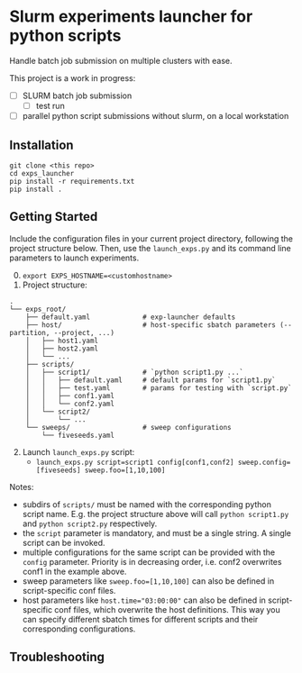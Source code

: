 # Slurm experiments launcher for python scripts
Handle batch job submission on multiple clusters with ease.

This project is a work in progress:
- [ ] SLURM batch job submission
  - [ ] test run
- [ ] parallel python script submissions without slurm, on a local workstation

## Installation
```
git clone <this repo>
cd exps_launcher
pip install -r requirements.txt
pip install .
```

## Getting Started
Include the configuration files in your current project directory, following the project structure below.
Then, use the `launch_exps.py` and its command line parameters to launch experiments.

0. `export EXPS_HOSTNAME=<customhostname>`
1. Project structure:
```
.
└── exps_root/
    ├── default.yaml             # exp-launcher defaults
    ├── host/					 # host-specific sbatch parameters (--partition, --project, ...)
    │   ├── host1.yaml
    │   ├── host2.yaml
    │   └── ...
    ├── scripts/
    │   ├── script1/			 # `python script1.py ...`
    │   │   ├── default.yaml     # default params for `script1.py`
    │   │   ├── test.yaml        # params for testing with `script.py`
    │   │   ├── conf1.yaml
    │   │   └── conf2.yaml
    │   └── script2/
    │       └── ...
    └── sweeps/                  # sweep configurations
        └── fiveseeds.yaml
```
2. Launch `launch_exps.py` script:
	- `launch_exps.py script=script1 config[conf1,conf2] sweep.config=[fiveseeds] sweep.foo=[1,10,100]`

Notes:
- subdirs of `scripts/` must be named with the corresponding python script name. E.g. the project structure above will call `python script1.py` and `python script2.py` respectively.
- the `script` parameter is mandatory, and must be a single string. A single script can be invoked.
- multiple configurations for the same script can be provided with the `config` parameter. Priority is in decreasing order, i.e. conf2 overwrites conf1 in the example above.
- sweep parameters like `sweep.foo=[1,10,100]` can also be defined in script-specific conf files.
- host parameters like `host.time="03:00:00"` can also be defined in script-specific conf files, which overwrite the host definitions. This way you can specify different sbatch times for different scripts and their corresponding configurations.


## Troubleshooting



